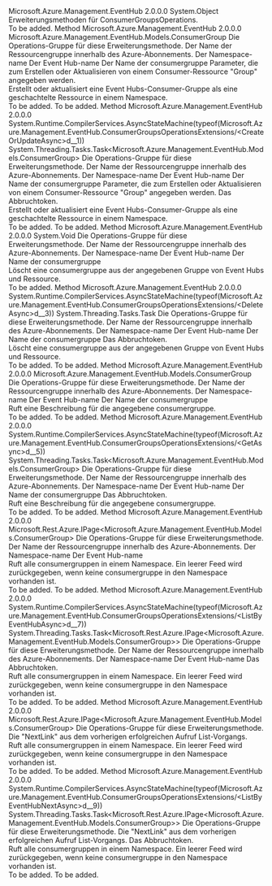 <Type Name="ConsumerGroupsOperationsExtensions" FullName="Microsoft.Azure.Management.EventHub.ConsumerGroupsOperationsExtensions">
  <TypeSignature Language="C#" Value="public static class ConsumerGroupsOperationsExtensions" />
  <TypeSignature Language="ILAsm" Value=".class public auto ansi abstract sealed beforefieldinit ConsumerGroupsOperationsExtensions extends System.Object" />
  <TypeSignature Language="DocId" Value="T:Microsoft.Azure.Management.EventHub.ConsumerGroupsOperationsExtensions" />
  <TypeSignature Language="VB.NET" Value="Public Module ConsumerGroupsOperationsExtensions" />
  <TypeSignature Language="F#" Value="type ConsumerGroupsOperationsExtensions = class" />
  <AssemblyInfo>
    <AssemblyName>Microsoft.Azure.Management.EventHub</AssemblyName>
    <AssemblyVersion>2.0.0.0</AssemblyVersion>
  </AssemblyInfo>
  <Base>
    <BaseTypeName>System.Object</BaseTypeName>
  </Base>
  <Interfaces />
  <Docs>
    <summary>
            Erweiterungsmethoden für ConsumerGroupsOperations.
            </summary>
    <remarks>To be added.</remarks>
  </Docs>
  <Members>
    <Member MemberName="CreateOrUpdate">
      <MemberSignature Language="C#" Value="public static Microsoft.Azure.Management.EventHub.Models.ConsumerGroup CreateOrUpdate (this Microsoft.Azure.Management.EventHub.IConsumerGroupsOperations operations, string resourceGroupName, string namespaceName, string eventHubName, string consumerGroupName, Microsoft.Azure.Management.EventHub.Models.ConsumerGroup parameters);" />
      <MemberSignature Language="ILAsm" Value=".method public static hidebysig class Microsoft.Azure.Management.EventHub.Models.ConsumerGroup CreateOrUpdate(class Microsoft.Azure.Management.EventHub.IConsumerGroupsOperations operations, string resourceGroupName, string namespaceName, string eventHubName, string consumerGroupName, class Microsoft.Azure.Management.EventHub.Models.ConsumerGroup parameters) cil managed" />
      <MemberSignature Language="DocId" Value="M:Microsoft.Azure.Management.EventHub.ConsumerGroupsOperationsExtensions.CreateOrUpdate(Microsoft.Azure.Management.EventHub.IConsumerGroupsOperations,System.String,System.String,System.String,System.String,Microsoft.Azure.Management.EventHub.Models.ConsumerGroup)" />
      <MemberSignature Language="VB.NET" Value="&lt;Extension()&gt;&#xA;Public Function CreateOrUpdate (operations As IConsumerGroupsOperations, resourceGroupName As String, namespaceName As String, eventHubName As String, consumerGroupName As String, parameters As ConsumerGroup) As ConsumerGroup" />
      <MemberSignature Language="F#" Value="static member CreateOrUpdate : Microsoft.Azure.Management.EventHub.IConsumerGroupsOperations * string * string * string * string * Microsoft.Azure.Management.EventHub.Models.ConsumerGroup -&gt; Microsoft.Azure.Management.EventHub.Models.ConsumerGroup" Usage="Microsoft.Azure.Management.EventHub.ConsumerGroupsOperationsExtensions.CreateOrUpdate (operations, resourceGroupName, namespaceName, eventHubName, consumerGroupName, parameters)" />
      <MemberType>Method</MemberType>
      <AssemblyInfo>
        <AssemblyName>Microsoft.Azure.Management.EventHub</AssemblyName>
        <AssemblyVersion>2.0.0.0</AssemblyVersion>
      </AssemblyInfo>
      <ReturnValue>
        <ReturnType>Microsoft.Azure.Management.EventHub.Models.ConsumerGroup</ReturnType>
      </ReturnValue>
      <Parameters>
        <Parameter Name="operations" Type="Microsoft.Azure.Management.EventHub.IConsumerGroupsOperations" RefType="this" />
        <Parameter Name="resourceGroupName" Type="System.String" />
        <Parameter Name="namespaceName" Type="System.String" />
        <Parameter Name="eventHubName" Type="System.String" />
        <Parameter Name="consumerGroupName" Type="System.String" />
        <Parameter Name="parameters" Type="Microsoft.Azure.Management.EventHub.Models.ConsumerGroup" />
      </Parameters>
      <Docs>
        <param name="operations">
            Die Operations-Gruppe für diese Erweiterungsmethode.
            </param>
        <param name="resourceGroupName">
            Der Name der Ressourcengruppe innerhalb des Azure-Abonnements.
            </param>
        <param name="namespaceName">
            Der Namespace-name
            </param>
        <param name="eventHubName">
            Der Event Hub-name
            </param>
        <param name="consumerGroupName">
            Der Name der consumergruppe
            </param>
        <param name="parameters">
            Parameter, die zum Erstellen oder Aktualisieren von einem Consumer-Ressource "Group" angegeben werden.
            </param>
        <summary>
            Erstellt oder aktualisiert eine Event Hubs-Consumer-Gruppe als eine geschachtelte Ressource in einem Namespace.
            </summary>
        <returns>To be added.</returns>
        <remarks>To be added.</remarks>
      </Docs>
    </Member>
    <Member MemberName="CreateOrUpdateAsync">
      <MemberSignature Language="C#" Value="public static System.Threading.Tasks.Task&lt;Microsoft.Azure.Management.EventHub.Models.ConsumerGroup&gt; CreateOrUpdateAsync (this Microsoft.Azure.Management.EventHub.IConsumerGroupsOperations operations, string resourceGroupName, string namespaceName, string eventHubName, string consumerGroupName, Microsoft.Azure.Management.EventHub.Models.ConsumerGroup parameters, System.Threading.CancellationToken cancellationToken = null);" />
      <MemberSignature Language="ILAsm" Value=".method public static hidebysig class System.Threading.Tasks.Task`1&lt;class Microsoft.Azure.Management.EventHub.Models.ConsumerGroup&gt; CreateOrUpdateAsync(class Microsoft.Azure.Management.EventHub.IConsumerGroupsOperations operations, string resourceGroupName, string namespaceName, string eventHubName, string consumerGroupName, class Microsoft.Azure.Management.EventHub.Models.ConsumerGroup parameters, valuetype System.Threading.CancellationToken cancellationToken) cil managed" />
      <MemberSignature Language="DocId" Value="M:Microsoft.Azure.Management.EventHub.ConsumerGroupsOperationsExtensions.CreateOrUpdateAsync(Microsoft.Azure.Management.EventHub.IConsumerGroupsOperations,System.String,System.String,System.String,System.String,Microsoft.Azure.Management.EventHub.Models.ConsumerGroup,System.Threading.CancellationToken)" />
      <MemberSignature Language="F#" Value="static member CreateOrUpdateAsync : Microsoft.Azure.Management.EventHub.IConsumerGroupsOperations * string * string * string * string * Microsoft.Azure.Management.EventHub.Models.ConsumerGroup * System.Threading.CancellationToken -&gt; System.Threading.Tasks.Task&lt;Microsoft.Azure.Management.EventHub.Models.ConsumerGroup&gt;" Usage="Microsoft.Azure.Management.EventHub.ConsumerGroupsOperationsExtensions.CreateOrUpdateAsync (operations, resourceGroupName, namespaceName, eventHubName, consumerGroupName, parameters, cancellationToken)" />
      <MemberType>Method</MemberType>
      <AssemblyInfo>
        <AssemblyName>Microsoft.Azure.Management.EventHub</AssemblyName>
        <AssemblyVersion>2.0.0.0</AssemblyVersion>
      </AssemblyInfo>
      <Attributes>
        <Attribute>
          <AttributeName>System.Runtime.CompilerServices.AsyncStateMachine(typeof(Microsoft.Azure.Management.EventHub.ConsumerGroupsOperationsExtensions/&lt;CreateOrUpdateAsync&gt;d__1))</AttributeName>
        </Attribute>
      </Attributes>
      <ReturnValue>
        <ReturnType>System.Threading.Tasks.Task&lt;Microsoft.Azure.Management.EventHub.Models.ConsumerGroup&gt;</ReturnType>
      </ReturnValue>
      <Parameters>
        <Parameter Name="operations" Type="Microsoft.Azure.Management.EventHub.IConsumerGroupsOperations" RefType="this" />
        <Parameter Name="resourceGroupName" Type="System.String" />
        <Parameter Name="namespaceName" Type="System.String" />
        <Parameter Name="eventHubName" Type="System.String" />
        <Parameter Name="consumerGroupName" Type="System.String" />
        <Parameter Name="parameters" Type="Microsoft.Azure.Management.EventHub.Models.ConsumerGroup" />
        <Parameter Name="cancellationToken" Type="System.Threading.CancellationToken" />
      </Parameters>
      <Docs>
        <param name="operations">
            Die Operations-Gruppe für diese Erweiterungsmethode.
            </param>
        <param name="resourceGroupName">
            Der Name der Ressourcengruppe innerhalb des Azure-Abonnements.
            </param>
        <param name="namespaceName">
            Der Namespace-name
            </param>
        <param name="eventHubName">
            Der Event Hub-name
            </param>
        <param name="consumerGroupName">
            Der Name der consumergruppe
            </param>
        <param name="parameters">
            Parameter, die zum Erstellen oder Aktualisieren von einem Consumer-Ressource "Group" angegeben werden.
            </param>
        <param name="cancellationToken">
            Das Abbruchtoken.
            </param>
        <summary>
            Erstellt oder aktualisiert eine Event Hubs-Consumer-Gruppe als eine geschachtelte Ressource in einem Namespace.
            </summary>
        <returns>To be added.</returns>
        <remarks>To be added.</remarks>
      </Docs>
    </Member>
    <Member MemberName="Delete">
      <MemberSignature Language="C#" Value="public static void Delete (this Microsoft.Azure.Management.EventHub.IConsumerGroupsOperations operations, string resourceGroupName, string namespaceName, string eventHubName, string consumerGroupName);" />
      <MemberSignature Language="ILAsm" Value=".method public static hidebysig void Delete(class Microsoft.Azure.Management.EventHub.IConsumerGroupsOperations operations, string resourceGroupName, string namespaceName, string eventHubName, string consumerGroupName) cil managed" />
      <MemberSignature Language="DocId" Value="M:Microsoft.Azure.Management.EventHub.ConsumerGroupsOperationsExtensions.Delete(Microsoft.Azure.Management.EventHub.IConsumerGroupsOperations,System.String,System.String,System.String,System.String)" />
      <MemberSignature Language="VB.NET" Value="&lt;Extension()&gt;&#xA;Public Sub Delete (operations As IConsumerGroupsOperations, resourceGroupName As String, namespaceName As String, eventHubName As String, consumerGroupName As String)" />
      <MemberSignature Language="F#" Value="static member Delete : Microsoft.Azure.Management.EventHub.IConsumerGroupsOperations * string * string * string * string -&gt; unit" Usage="Microsoft.Azure.Management.EventHub.ConsumerGroupsOperationsExtensions.Delete (operations, resourceGroupName, namespaceName, eventHubName, consumerGroupName)" />
      <MemberType>Method</MemberType>
      <AssemblyInfo>
        <AssemblyName>Microsoft.Azure.Management.EventHub</AssemblyName>
        <AssemblyVersion>2.0.0.0</AssemblyVersion>
      </AssemblyInfo>
      <ReturnValue>
        <ReturnType>System.Void</ReturnType>
      </ReturnValue>
      <Parameters>
        <Parameter Name="operations" Type="Microsoft.Azure.Management.EventHub.IConsumerGroupsOperations" RefType="this" />
        <Parameter Name="resourceGroupName" Type="System.String" />
        <Parameter Name="namespaceName" Type="System.String" />
        <Parameter Name="eventHubName" Type="System.String" />
        <Parameter Name="consumerGroupName" Type="System.String" />
      </Parameters>
      <Docs>
        <param name="operations">
            Die Operations-Gruppe für diese Erweiterungsmethode.
            </param>
        <param name="resourceGroupName">
            Der Name der Ressourcengruppe innerhalb des Azure-Abonnements.
            </param>
        <param name="namespaceName">
            Der Namespace-name
            </param>
        <param name="eventHubName">
            Der Event Hub-name
            </param>
        <param name="consumerGroupName">
            Der Name der consumergruppe
            </param>
        <summary>
            Löscht eine consumergruppe aus der angegebenen Gruppe von Event Hubs und Ressource.
            </summary>
        <remarks>To be added.</remarks>
      </Docs>
    </Member>
    <Member MemberName="DeleteAsync">
      <MemberSignature Language="C#" Value="public static System.Threading.Tasks.Task DeleteAsync (this Microsoft.Azure.Management.EventHub.IConsumerGroupsOperations operations, string resourceGroupName, string namespaceName, string eventHubName, string consumerGroupName, System.Threading.CancellationToken cancellationToken = null);" />
      <MemberSignature Language="ILAsm" Value=".method public static hidebysig class System.Threading.Tasks.Task DeleteAsync(class Microsoft.Azure.Management.EventHub.IConsumerGroupsOperations operations, string resourceGroupName, string namespaceName, string eventHubName, string consumerGroupName, valuetype System.Threading.CancellationToken cancellationToken) cil managed" />
      <MemberSignature Language="DocId" Value="M:Microsoft.Azure.Management.EventHub.ConsumerGroupsOperationsExtensions.DeleteAsync(Microsoft.Azure.Management.EventHub.IConsumerGroupsOperations,System.String,System.String,System.String,System.String,System.Threading.CancellationToken)" />
      <MemberSignature Language="F#" Value="static member DeleteAsync : Microsoft.Azure.Management.EventHub.IConsumerGroupsOperations * string * string * string * string * System.Threading.CancellationToken -&gt; System.Threading.Tasks.Task" Usage="Microsoft.Azure.Management.EventHub.ConsumerGroupsOperationsExtensions.DeleteAsync (operations, resourceGroupName, namespaceName, eventHubName, consumerGroupName, cancellationToken)" />
      <MemberType>Method</MemberType>
      <AssemblyInfo>
        <AssemblyName>Microsoft.Azure.Management.EventHub</AssemblyName>
        <AssemblyVersion>2.0.0.0</AssemblyVersion>
      </AssemblyInfo>
      <Attributes>
        <Attribute>
          <AttributeName>System.Runtime.CompilerServices.AsyncStateMachine(typeof(Microsoft.Azure.Management.EventHub.ConsumerGroupsOperationsExtensions/&lt;DeleteAsync&gt;d__3))</AttributeName>
        </Attribute>
      </Attributes>
      <ReturnValue>
        <ReturnType>System.Threading.Tasks.Task</ReturnType>
      </ReturnValue>
      <Parameters>
        <Parameter Name="operations" Type="Microsoft.Azure.Management.EventHub.IConsumerGroupsOperations" RefType="this" />
        <Parameter Name="resourceGroupName" Type="System.String" />
        <Parameter Name="namespaceName" Type="System.String" />
        <Parameter Name="eventHubName" Type="System.String" />
        <Parameter Name="consumerGroupName" Type="System.String" />
        <Parameter Name="cancellationToken" Type="System.Threading.CancellationToken" />
      </Parameters>
      <Docs>
        <param name="operations">
            Die Operations-Gruppe für diese Erweiterungsmethode.
            </param>
        <param name="resourceGroupName">
            Der Name der Ressourcengruppe innerhalb des Azure-Abonnements.
            </param>
        <param name="namespaceName">
            Der Namespace-name
            </param>
        <param name="eventHubName">
            Der Event Hub-name
            </param>
        <param name="consumerGroupName">
            Der Name der consumergruppe
            </param>
        <param name="cancellationToken">
            Das Abbruchtoken.
            </param>
        <summary>
            Löscht eine consumergruppe aus der angegebenen Gruppe von Event Hubs und Ressource.
            </summary>
        <returns>To be added.</returns>
        <remarks>To be added.</remarks>
      </Docs>
    </Member>
    <Member MemberName="Get">
      <MemberSignature Language="C#" Value="public static Microsoft.Azure.Management.EventHub.Models.ConsumerGroup Get (this Microsoft.Azure.Management.EventHub.IConsumerGroupsOperations operations, string resourceGroupName, string namespaceName, string eventHubName, string consumerGroupName);" />
      <MemberSignature Language="ILAsm" Value=".method public static hidebysig class Microsoft.Azure.Management.EventHub.Models.ConsumerGroup Get(class Microsoft.Azure.Management.EventHub.IConsumerGroupsOperations operations, string resourceGroupName, string namespaceName, string eventHubName, string consumerGroupName) cil managed" />
      <MemberSignature Language="DocId" Value="M:Microsoft.Azure.Management.EventHub.ConsumerGroupsOperationsExtensions.Get(Microsoft.Azure.Management.EventHub.IConsumerGroupsOperations,System.String,System.String,System.String,System.String)" />
      <MemberSignature Language="VB.NET" Value="&lt;Extension()&gt;&#xA;Public Function Get (operations As IConsumerGroupsOperations, resourceGroupName As String, namespaceName As String, eventHubName As String, consumerGroupName As String) As ConsumerGroup" />
      <MemberSignature Language="F#" Value="static member Get : Microsoft.Azure.Management.EventHub.IConsumerGroupsOperations * string * string * string * string -&gt; Microsoft.Azure.Management.EventHub.Models.ConsumerGroup" Usage="Microsoft.Azure.Management.EventHub.ConsumerGroupsOperationsExtensions.Get (operations, resourceGroupName, namespaceName, eventHubName, consumerGroupName)" />
      <MemberType>Method</MemberType>
      <AssemblyInfo>
        <AssemblyName>Microsoft.Azure.Management.EventHub</AssemblyName>
        <AssemblyVersion>2.0.0.0</AssemblyVersion>
      </AssemblyInfo>
      <ReturnValue>
        <ReturnType>Microsoft.Azure.Management.EventHub.Models.ConsumerGroup</ReturnType>
      </ReturnValue>
      <Parameters>
        <Parameter Name="operations" Type="Microsoft.Azure.Management.EventHub.IConsumerGroupsOperations" RefType="this" />
        <Parameter Name="resourceGroupName" Type="System.String" />
        <Parameter Name="namespaceName" Type="System.String" />
        <Parameter Name="eventHubName" Type="System.String" />
        <Parameter Name="consumerGroupName" Type="System.String" />
      </Parameters>
      <Docs>
        <param name="operations">
            Die Operations-Gruppe für diese Erweiterungsmethode.
            </param>
        <param name="resourceGroupName">
            Der Name der Ressourcengruppe innerhalb des Azure-Abonnements.
            </param>
        <param name="namespaceName">
            Der Namespace-name
            </param>
        <param name="eventHubName">
            Der Event Hub-name
            </param>
        <param name="consumerGroupName">
            Der Name der consumergruppe
            </param>
        <summary>
            Ruft eine Beschreibung für die angegebene consumergruppe.
            </summary>
        <returns>To be added.</returns>
        <remarks>To be added.</remarks>
      </Docs>
    </Member>
    <Member MemberName="GetAsync">
      <MemberSignature Language="C#" Value="public static System.Threading.Tasks.Task&lt;Microsoft.Azure.Management.EventHub.Models.ConsumerGroup&gt; GetAsync (this Microsoft.Azure.Management.EventHub.IConsumerGroupsOperations operations, string resourceGroupName, string namespaceName, string eventHubName, string consumerGroupName, System.Threading.CancellationToken cancellationToken = null);" />
      <MemberSignature Language="ILAsm" Value=".method public static hidebysig class System.Threading.Tasks.Task`1&lt;class Microsoft.Azure.Management.EventHub.Models.ConsumerGroup&gt; GetAsync(class Microsoft.Azure.Management.EventHub.IConsumerGroupsOperations operations, string resourceGroupName, string namespaceName, string eventHubName, string consumerGroupName, valuetype System.Threading.CancellationToken cancellationToken) cil managed" />
      <MemberSignature Language="DocId" Value="M:Microsoft.Azure.Management.EventHub.ConsumerGroupsOperationsExtensions.GetAsync(Microsoft.Azure.Management.EventHub.IConsumerGroupsOperations,System.String,System.String,System.String,System.String,System.Threading.CancellationToken)" />
      <MemberSignature Language="F#" Value="static member GetAsync : Microsoft.Azure.Management.EventHub.IConsumerGroupsOperations * string * string * string * string * System.Threading.CancellationToken -&gt; System.Threading.Tasks.Task&lt;Microsoft.Azure.Management.EventHub.Models.ConsumerGroup&gt;" Usage="Microsoft.Azure.Management.EventHub.ConsumerGroupsOperationsExtensions.GetAsync (operations, resourceGroupName, namespaceName, eventHubName, consumerGroupName, cancellationToken)" />
      <MemberType>Method</MemberType>
      <AssemblyInfo>
        <AssemblyName>Microsoft.Azure.Management.EventHub</AssemblyName>
        <AssemblyVersion>2.0.0.0</AssemblyVersion>
      </AssemblyInfo>
      <Attributes>
        <Attribute>
          <AttributeName>System.Runtime.CompilerServices.AsyncStateMachine(typeof(Microsoft.Azure.Management.EventHub.ConsumerGroupsOperationsExtensions/&lt;GetAsync&gt;d__5))</AttributeName>
        </Attribute>
      </Attributes>
      <ReturnValue>
        <ReturnType>System.Threading.Tasks.Task&lt;Microsoft.Azure.Management.EventHub.Models.ConsumerGroup&gt;</ReturnType>
      </ReturnValue>
      <Parameters>
        <Parameter Name="operations" Type="Microsoft.Azure.Management.EventHub.IConsumerGroupsOperations" RefType="this" />
        <Parameter Name="resourceGroupName" Type="System.String" />
        <Parameter Name="namespaceName" Type="System.String" />
        <Parameter Name="eventHubName" Type="System.String" />
        <Parameter Name="consumerGroupName" Type="System.String" />
        <Parameter Name="cancellationToken" Type="System.Threading.CancellationToken" />
      </Parameters>
      <Docs>
        <param name="operations">
            Die Operations-Gruppe für diese Erweiterungsmethode.
            </param>
        <param name="resourceGroupName">
            Der Name der Ressourcengruppe innerhalb des Azure-Abonnements.
            </param>
        <param name="namespaceName">
            Der Namespace-name
            </param>
        <param name="eventHubName">
            Der Event Hub-name
            </param>
        <param name="consumerGroupName">
            Der Name der consumergruppe
            </param>
        <param name="cancellationToken">
            Das Abbruchtoken.
            </param>
        <summary>
            Ruft eine Beschreibung für die angegebene consumergruppe.
            </summary>
        <returns>To be added.</returns>
        <remarks>To be added.</remarks>
      </Docs>
    </Member>
    <Member MemberName="ListByEventHub">
      <MemberSignature Language="C#" Value="public static Microsoft.Rest.Azure.IPage&lt;Microsoft.Azure.Management.EventHub.Models.ConsumerGroup&gt; ListByEventHub (this Microsoft.Azure.Management.EventHub.IConsumerGroupsOperations operations, string resourceGroupName, string namespaceName, string eventHubName);" />
      <MemberSignature Language="ILAsm" Value=".method public static hidebysig class Microsoft.Rest.Azure.IPage`1&lt;class Microsoft.Azure.Management.EventHub.Models.ConsumerGroup&gt; ListByEventHub(class Microsoft.Azure.Management.EventHub.IConsumerGroupsOperations operations, string resourceGroupName, string namespaceName, string eventHubName) cil managed" />
      <MemberSignature Language="DocId" Value="M:Microsoft.Azure.Management.EventHub.ConsumerGroupsOperationsExtensions.ListByEventHub(Microsoft.Azure.Management.EventHub.IConsumerGroupsOperations,System.String,System.String,System.String)" />
      <MemberSignature Language="VB.NET" Value="&lt;Extension()&gt;&#xA;Public Function ListByEventHub (operations As IConsumerGroupsOperations, resourceGroupName As String, namespaceName As String, eventHubName As String) As IPage(Of ConsumerGroup)" />
      <MemberSignature Language="F#" Value="static member ListByEventHub : Microsoft.Azure.Management.EventHub.IConsumerGroupsOperations * string * string * string -&gt; Microsoft.Rest.Azure.IPage&lt;Microsoft.Azure.Management.EventHub.Models.ConsumerGroup&gt;" Usage="Microsoft.Azure.Management.EventHub.ConsumerGroupsOperationsExtensions.ListByEventHub (operations, resourceGroupName, namespaceName, eventHubName)" />
      <MemberType>Method</MemberType>
      <AssemblyInfo>
        <AssemblyName>Microsoft.Azure.Management.EventHub</AssemblyName>
        <AssemblyVersion>2.0.0.0</AssemblyVersion>
      </AssemblyInfo>
      <ReturnValue>
        <ReturnType>Microsoft.Rest.Azure.IPage&lt;Microsoft.Azure.Management.EventHub.Models.ConsumerGroup&gt;</ReturnType>
      </ReturnValue>
      <Parameters>
        <Parameter Name="operations" Type="Microsoft.Azure.Management.EventHub.IConsumerGroupsOperations" RefType="this" />
        <Parameter Name="resourceGroupName" Type="System.String" />
        <Parameter Name="namespaceName" Type="System.String" />
        <Parameter Name="eventHubName" Type="System.String" />
      </Parameters>
      <Docs>
        <param name="operations">
            Die Operations-Gruppe für diese Erweiterungsmethode.
            </param>
        <param name="resourceGroupName">
            Der Name der Ressourcengruppe innerhalb des Azure-Abonnements.
            </param>
        <param name="namespaceName">
            Der Namespace-name
            </param>
        <param name="eventHubName">
            Der Event Hub-name
            </param>
        <summary>
            Ruft alle consumergruppen in einem Namespace. Ein leerer Feed wird zurückgegeben, wenn keine consumergruppe in den Namespace vorhanden ist.
            </summary>
        <returns>To be added.</returns>
        <remarks>To be added.</remarks>
      </Docs>
    </Member>
    <Member MemberName="ListByEventHubAsync">
      <MemberSignature Language="C#" Value="public static System.Threading.Tasks.Task&lt;Microsoft.Rest.Azure.IPage&lt;Microsoft.Azure.Management.EventHub.Models.ConsumerGroup&gt;&gt; ListByEventHubAsync (this Microsoft.Azure.Management.EventHub.IConsumerGroupsOperations operations, string resourceGroupName, string namespaceName, string eventHubName, System.Threading.CancellationToken cancellationToken = null);" />
      <MemberSignature Language="ILAsm" Value=".method public static hidebysig class System.Threading.Tasks.Task`1&lt;class Microsoft.Rest.Azure.IPage`1&lt;class Microsoft.Azure.Management.EventHub.Models.ConsumerGroup&gt;&gt; ListByEventHubAsync(class Microsoft.Azure.Management.EventHub.IConsumerGroupsOperations operations, string resourceGroupName, string namespaceName, string eventHubName, valuetype System.Threading.CancellationToken cancellationToken) cil managed" />
      <MemberSignature Language="DocId" Value="M:Microsoft.Azure.Management.EventHub.ConsumerGroupsOperationsExtensions.ListByEventHubAsync(Microsoft.Azure.Management.EventHub.IConsumerGroupsOperations,System.String,System.String,System.String,System.Threading.CancellationToken)" />
      <MemberSignature Language="F#" Value="static member ListByEventHubAsync : Microsoft.Azure.Management.EventHub.IConsumerGroupsOperations * string * string * string * System.Threading.CancellationToken -&gt; System.Threading.Tasks.Task&lt;Microsoft.Rest.Azure.IPage&lt;Microsoft.Azure.Management.EventHub.Models.ConsumerGroup&gt;&gt;" Usage="Microsoft.Azure.Management.EventHub.ConsumerGroupsOperationsExtensions.ListByEventHubAsync (operations, resourceGroupName, namespaceName, eventHubName, cancellationToken)" />
      <MemberType>Method</MemberType>
      <AssemblyInfo>
        <AssemblyName>Microsoft.Azure.Management.EventHub</AssemblyName>
        <AssemblyVersion>2.0.0.0</AssemblyVersion>
      </AssemblyInfo>
      <Attributes>
        <Attribute>
          <AttributeName>System.Runtime.CompilerServices.AsyncStateMachine(typeof(Microsoft.Azure.Management.EventHub.ConsumerGroupsOperationsExtensions/&lt;ListByEventHubAsync&gt;d__7))</AttributeName>
        </Attribute>
      </Attributes>
      <ReturnValue>
        <ReturnType>System.Threading.Tasks.Task&lt;Microsoft.Rest.Azure.IPage&lt;Microsoft.Azure.Management.EventHub.Models.ConsumerGroup&gt;&gt;</ReturnType>
      </ReturnValue>
      <Parameters>
        <Parameter Name="operations" Type="Microsoft.Azure.Management.EventHub.IConsumerGroupsOperations" RefType="this" />
        <Parameter Name="resourceGroupName" Type="System.String" />
        <Parameter Name="namespaceName" Type="System.String" />
        <Parameter Name="eventHubName" Type="System.String" />
        <Parameter Name="cancellationToken" Type="System.Threading.CancellationToken" />
      </Parameters>
      <Docs>
        <param name="operations">
            Die Operations-Gruppe für diese Erweiterungsmethode.
            </param>
        <param name="resourceGroupName">
            Der Name der Ressourcengruppe innerhalb des Azure-Abonnements.
            </param>
        <param name="namespaceName">
            Der Namespace-name
            </param>
        <param name="eventHubName">
            Der Event Hub-name
            </param>
        <param name="cancellationToken">
            Das Abbruchtoken.
            </param>
        <summary>
            Ruft alle consumergruppen in einem Namespace. Ein leerer Feed wird zurückgegeben, wenn keine consumergruppe in den Namespace vorhanden ist.
            </summary>
        <returns>To be added.</returns>
        <remarks>To be added.</remarks>
      </Docs>
    </Member>
    <Member MemberName="ListByEventHubNext">
      <MemberSignature Language="C#" Value="public static Microsoft.Rest.Azure.IPage&lt;Microsoft.Azure.Management.EventHub.Models.ConsumerGroup&gt; ListByEventHubNext (this Microsoft.Azure.Management.EventHub.IConsumerGroupsOperations operations, string nextPageLink);" />
      <MemberSignature Language="ILAsm" Value=".method public static hidebysig class Microsoft.Rest.Azure.IPage`1&lt;class Microsoft.Azure.Management.EventHub.Models.ConsumerGroup&gt; ListByEventHubNext(class Microsoft.Azure.Management.EventHub.IConsumerGroupsOperations operations, string nextPageLink) cil managed" />
      <MemberSignature Language="DocId" Value="M:Microsoft.Azure.Management.EventHub.ConsumerGroupsOperationsExtensions.ListByEventHubNext(Microsoft.Azure.Management.EventHub.IConsumerGroupsOperations,System.String)" />
      <MemberSignature Language="VB.NET" Value="&lt;Extension()&gt;&#xA;Public Function ListByEventHubNext (operations As IConsumerGroupsOperations, nextPageLink As String) As IPage(Of ConsumerGroup)" />
      <MemberSignature Language="F#" Value="static member ListByEventHubNext : Microsoft.Azure.Management.EventHub.IConsumerGroupsOperations * string -&gt; Microsoft.Rest.Azure.IPage&lt;Microsoft.Azure.Management.EventHub.Models.ConsumerGroup&gt;" Usage="Microsoft.Azure.Management.EventHub.ConsumerGroupsOperationsExtensions.ListByEventHubNext (operations, nextPageLink)" />
      <MemberType>Method</MemberType>
      <AssemblyInfo>
        <AssemblyName>Microsoft.Azure.Management.EventHub</AssemblyName>
        <AssemblyVersion>2.0.0.0</AssemblyVersion>
      </AssemblyInfo>
      <ReturnValue>
        <ReturnType>Microsoft.Rest.Azure.IPage&lt;Microsoft.Azure.Management.EventHub.Models.ConsumerGroup&gt;</ReturnType>
      </ReturnValue>
      <Parameters>
        <Parameter Name="operations" Type="Microsoft.Azure.Management.EventHub.IConsumerGroupsOperations" RefType="this" />
        <Parameter Name="nextPageLink" Type="System.String" />
      </Parameters>
      <Docs>
        <param name="operations">
            Die Operations-Gruppe für diese Erweiterungsmethode.
            </param>
        <param name="nextPageLink">
            Die "NextLink" aus dem vorherigen erfolgreichen Aufruf List-Vorgangs.
            </param>
        <summary>
            Ruft alle consumergruppen in einem Namespace. Ein leerer Feed wird zurückgegeben, wenn keine consumergruppe in den Namespace vorhanden ist.
            </summary>
        <returns>To be added.</returns>
        <remarks>To be added.</remarks>
      </Docs>
    </Member>
    <Member MemberName="ListByEventHubNextAsync">
      <MemberSignature Language="C#" Value="public static System.Threading.Tasks.Task&lt;Microsoft.Rest.Azure.IPage&lt;Microsoft.Azure.Management.EventHub.Models.ConsumerGroup&gt;&gt; ListByEventHubNextAsync (this Microsoft.Azure.Management.EventHub.IConsumerGroupsOperations operations, string nextPageLink, System.Threading.CancellationToken cancellationToken = null);" />
      <MemberSignature Language="ILAsm" Value=".method public static hidebysig class System.Threading.Tasks.Task`1&lt;class Microsoft.Rest.Azure.IPage`1&lt;class Microsoft.Azure.Management.EventHub.Models.ConsumerGroup&gt;&gt; ListByEventHubNextAsync(class Microsoft.Azure.Management.EventHub.IConsumerGroupsOperations operations, string nextPageLink, valuetype System.Threading.CancellationToken cancellationToken) cil managed" />
      <MemberSignature Language="DocId" Value="M:Microsoft.Azure.Management.EventHub.ConsumerGroupsOperationsExtensions.ListByEventHubNextAsync(Microsoft.Azure.Management.EventHub.IConsumerGroupsOperations,System.String,System.Threading.CancellationToken)" />
      <MemberSignature Language="F#" Value="static member ListByEventHubNextAsync : Microsoft.Azure.Management.EventHub.IConsumerGroupsOperations * string * System.Threading.CancellationToken -&gt; System.Threading.Tasks.Task&lt;Microsoft.Rest.Azure.IPage&lt;Microsoft.Azure.Management.EventHub.Models.ConsumerGroup&gt;&gt;" Usage="Microsoft.Azure.Management.EventHub.ConsumerGroupsOperationsExtensions.ListByEventHubNextAsync (operations, nextPageLink, cancellationToken)" />
      <MemberType>Method</MemberType>
      <AssemblyInfo>
        <AssemblyName>Microsoft.Azure.Management.EventHub</AssemblyName>
        <AssemblyVersion>2.0.0.0</AssemblyVersion>
      </AssemblyInfo>
      <Attributes>
        <Attribute>
          <AttributeName>System.Runtime.CompilerServices.AsyncStateMachine(typeof(Microsoft.Azure.Management.EventHub.ConsumerGroupsOperationsExtensions/&lt;ListByEventHubNextAsync&gt;d__9))</AttributeName>
        </Attribute>
      </Attributes>
      <ReturnValue>
        <ReturnType>System.Threading.Tasks.Task&lt;Microsoft.Rest.Azure.IPage&lt;Microsoft.Azure.Management.EventHub.Models.ConsumerGroup&gt;&gt;</ReturnType>
      </ReturnValue>
      <Parameters>
        <Parameter Name="operations" Type="Microsoft.Azure.Management.EventHub.IConsumerGroupsOperations" RefType="this" />
        <Parameter Name="nextPageLink" Type="System.String" />
        <Parameter Name="cancellationToken" Type="System.Threading.CancellationToken" />
      </Parameters>
      <Docs>
        <param name="operations">
            Die Operations-Gruppe für diese Erweiterungsmethode.
            </param>
        <param name="nextPageLink">
            Die "NextLink" aus dem vorherigen erfolgreichen Aufruf List-Vorgangs.
            </param>
        <param name="cancellationToken">
            Das Abbruchtoken.
            </param>
        <summary>
            Ruft alle consumergruppen in einem Namespace. Ein leerer Feed wird zurückgegeben, wenn keine consumergruppe in den Namespace vorhanden ist.
            </summary>
        <returns>To be added.</returns>
        <remarks>To be added.</remarks>
      </Docs>
    </Member>
  </Members>
</Type>